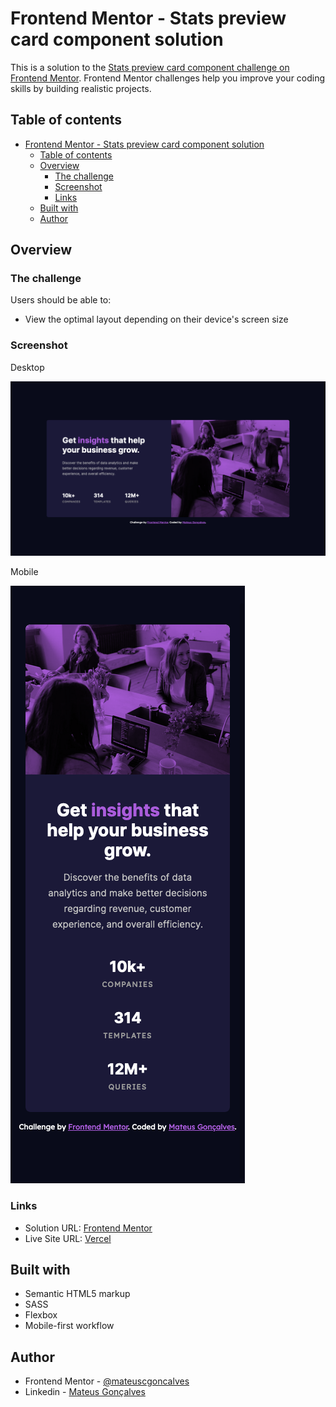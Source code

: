 # Frontend Mentor - Stats preview card component solution

This is a solution to the [Stats preview card component challenge on Frontend Mentor](https://www.frontendmentor.io/challenges/stats-preview-card-component-8JqbgoU62). Frontend Mentor challenges help you improve your coding skills by building realistic projects. 

## Table of contents

- [Frontend Mentor - Stats preview card component solution](#frontend-mentor---stats-preview-card-component-solution)
  - [Table of contents](#table-of-contents)
  - [Overview](#overview)
    - [The challenge](#the-challenge)
    - [Screenshot](#screenshot)
    - [Links](#links)
  - [Built with](#built-with)
  - [Author](#author)

## Overview

### The challenge

Users should be able to:

- View the optimal layout depending on their device's screen size

### Screenshot

Desktop

![](./ScreenShotDesktop.png)

Mobile

![](./ScreenShotMobile.png)

### Links

- Solution URL: [Frontend Mentor](https://www.frontendmentor.io/solutions/order-summary-using-sass-YfLMWWKcv)
- Live Site URL: [Vercel](https://stats-preview-card-component-alpha-two.vercel.app)

## Built with

- Semantic HTML5 markup
- SASS
- Flexbox
- Mobile-first workflow

## Author

- Frontend Mentor - [@mateuscgoncalves](https://www.frontendmentor.io/profile/mateuscgoncalves)
- Linkedin - [Mateus Gonçalves](https://www.linkedin.com/in/mateus-gonçalves-577758103/)
